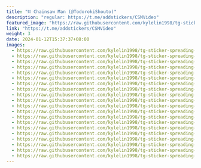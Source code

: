 ```yaml
---
title: "⛓ Chainsaw Man (@TodorokiShouto)"
description: "regular: https://t.me/addstickers/CSMVideo"
featured_image: "https://raw.githubusercontent.com/kylelin1998/tg-sticker-spreading-worldwide-images/main/img/24786695-9a76-4286-8305-6377d0559ef4.jpg"
link: "https://t.me/addstickers/CSMVideo"
weight: 3
date: 2024-01-12T15:37:37+08:00
images:
  - https://raw.githubusercontent.com/kylelin1998/tg-sticker-spreading-worldwide-images/main/img/24786695-9a76-4286-8305-6377d0559ef4.jpg
  - https://raw.githubusercontent.com/kylelin1998/tg-sticker-spreading-worldwide-images/main/img/d30f1cb2-6a73-44ce-abb7-ee7a8633a4c7.jpg
  - https://raw.githubusercontent.com/kylelin1998/tg-sticker-spreading-worldwide-images/main/img/771710c8-effa-4376-b3b3-db3cb6fd9426.jpg
  - https://raw.githubusercontent.com/kylelin1998/tg-sticker-spreading-worldwide-images/main/img/7c2ed6b9-e119-4c24-bc89-5f545d7b4d5a.jpg
  - https://raw.githubusercontent.com/kylelin1998/tg-sticker-spreading-worldwide-images/main/img/56ad8aa5-01f5-4774-8c52-bf758f96f99b.jpg
  - https://raw.githubusercontent.com/kylelin1998/tg-sticker-spreading-worldwide-images/main/img/c2bd01de-15e9-47c4-a8ab-2b4cbbf11d19.jpg
  - https://raw.githubusercontent.com/kylelin1998/tg-sticker-spreading-worldwide-images/main/img/530ba35b-68fa-49f8-bfe6-a6487f561c4f.jpg
  - https://raw.githubusercontent.com/kylelin1998/tg-sticker-spreading-worldwide-images/main/img/c1da1ca7-7d9d-47a4-8404-3530e63d3e48.jpg
  - https://raw.githubusercontent.com/kylelin1998/tg-sticker-spreading-worldwide-images/main/img/9735840e-a38b-42d5-86ae-7e02f11773ba.jpg
  - https://raw.githubusercontent.com/kylelin1998/tg-sticker-spreading-worldwide-images/main/img/a80508d3-b6f1-4fae-aa1a-ea2957a1a0f6.jpg
  - https://raw.githubusercontent.com/kylelin1998/tg-sticker-spreading-worldwide-images/main/img/094d291a-69b9-4643-95dd-579a7b6b3957.jpg
  - https://raw.githubusercontent.com/kylelin1998/tg-sticker-spreading-worldwide-images/main/img/c6cef597-5afd-428b-983c-84b0c839f6ed.jpg
  - https://raw.githubusercontent.com/kylelin1998/tg-sticker-spreading-worldwide-images/main/img/70b189b3-38ba-4bbd-9baa-88fdbad1b965.jpg
  - https://raw.githubusercontent.com/kylelin1998/tg-sticker-spreading-worldwide-images/main/img/f860ae3b-60ee-4a17-a6a7-02f6298eea60.jpg
  - https://raw.githubusercontent.com/kylelin1998/tg-sticker-spreading-worldwide-images/main/img/ea4d3e48-8733-493a-b976-5387e516c21e.jpg
  - https://raw.githubusercontent.com/kylelin1998/tg-sticker-spreading-worldwide-images/main/img/812f8839-7351-4d1f-8424-605d1f1498aa.jpg
  - https://raw.githubusercontent.com/kylelin1998/tg-sticker-spreading-worldwide-images/main/img/fa6b5ed8-03b3-4b73-a3eb-ecde40495fb2.jpg
  - https://raw.githubusercontent.com/kylelin1998/tg-sticker-spreading-worldwide-images/main/img/2d39d617-bd97-4d2b-9f1a-65c1b39727c1.jpg
  - https://raw.githubusercontent.com/kylelin1998/tg-sticker-spreading-worldwide-images/main/img/fa3e961c-f7bc-46a9-9f7a-9214123812f5.jpg
  - https://raw.githubusercontent.com/kylelin1998/tg-sticker-spreading-worldwide-images/main/img/d0026027-102b-4349-b298-7a5c4866ea61.jpg
---
```

